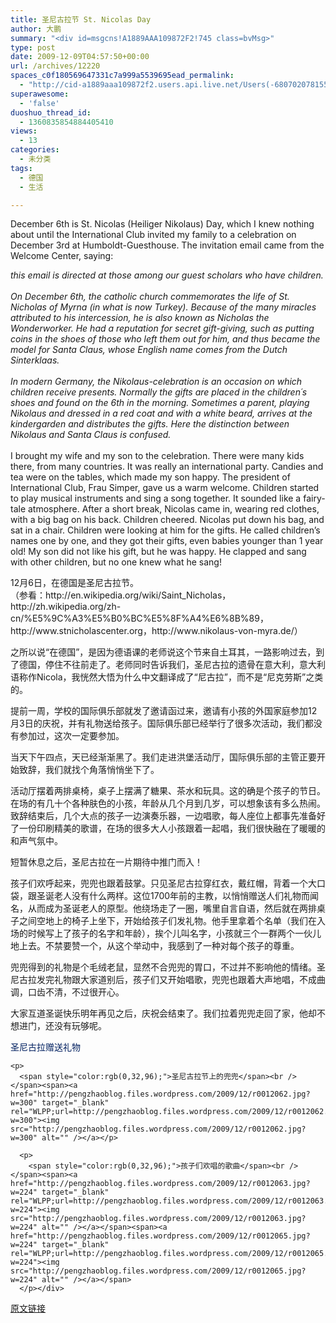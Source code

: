 ```yaml
---
title: 圣尼古拉节 St. Nicolas Day
author: 大鹏
summary: "<div id=msgcns!A1889AAA109872F2!745 class=bvMsg>"
type: post
date: 2009-12-09T04:57:50+00:00
url: /archives/12220
spaces_c0f180569647331c7a999a5539695ead_permalink:
  - "http://cid-a1889aaa109872f2.users.api.live.net/Users(-6807020781556960526)/Blogs('A1889AAA109872F2!102')/Entries('A1889AAA109872F2!745')?authkey=7T08dKQfQ0s%24"
superawesome:
  - 'false'
duoshuo_thread_id:
  - 1360835854884405410
views:
  - 13
categories:
  - 未分类
tags:
  - 德国
  - 生活

---
```

<div id="msgcns!A1889AAA109872F2!745" class="bvMsg">
  December 6th is St. Nicolas (Heiliger Nikolaus) Day, which I knew nothing about until the International Club invited my family to a celebration on December 3rd at Humboldt-Guesthouse. The invitation email came from the Welcome Center, saying:</p> 
  
  <p>
    <span style="font-style:italic;">this email is directed at those among our guest scholars who have children. </span><br style="font-style:italic;" /><br style="font-style:italic;" /><span style="font-style:italic;">On December 6th, the catholic church commemorates the life of St. Nicholas of Myrna (in what is now Turkey). Because of the many miracles attributed to his intercession, he is also known as Nicholas the Wonderworker. He had a reputation for secret gift-giving, such as putting coins in the shoes of those who left them out for him, and thus became the model for Santa Claus, whose English name comes from the Dutch Sinterklaas.</span><br style="font-style:italic;" /><br style="font-style:italic;" /><span style="font-style:italic;">In modern Germany, the Nikolaus-celebration is an occasion on which children receive presents. Normally the gifts are placed in the children´s shoes and found on the 6th in the morning. Sometimes a parent, playing Nikolaus and dressed in a red coat and with a white beard, arrives at the kindergarden and distributes the gifts. Here the distinction between Nikolaus and Santa Claus is confused.</span><br style="font-style:italic;" /><br />I brought my wife and my son to the celebration. There were many kids there, from many countries. It was really an international party. Candies and tea were on the tables, which made my son happy. The president of International Club, Frau Simper, gave us a warm welcome. Children started to play musical instruments and sing a song together. It sounded like a fairy-tale atmosphere. After a short break, Nicolas came in, wearing red clothes, with a big bag on his back. Children cheered. Nicolas put down his bag, and sat in a chair. Children were looking at him for the gifts. He called children&#8217;s names one by one, and they got their gifts, even babies younger than 1 year old! My son did not like his gift, but he was happy. He clapped and sang with other children, but no one knew what he sang!
  </p>
  
  <p>
    12月6日，在德国是圣尼古拉节。<br />（参看：http://en.wikipedia.org/wiki/Saint_Nicholas，http://zh.wikipedia.org/zh-cn/%E5%9C%A3%E5%B0%BC%E5%8F%A4%E6%8B%89，http://www.stnicholascenter.org，http://www.nikolaus-von-myra.de/）
  </p>
  
  <p>
    之所以说“在德国”，是因为德语课的老师说这个节来自土耳其，一路影响过去，到了德国，停住不往前走了。老师同时告诉我们，圣尼古拉的遗骨在意大利，意大利语称作Nicola，我恍然大悟为什么中文翻译成了“尼古拉”，而不是“尼克劳斯”之类的。
  </p>
  
  <p>
    提前一周，学校的国际俱乐部就发了邀请函过来，邀请有小孩的外国家庭参加12月3日的庆祝，并有礼物送给孩子。国际俱乐部已经举行了很多次活动，我们都没有参加过，这次一定要参加。
  </p>
  
  <p>
    当天下午四点，天已经渐渐黑了。我们走进洪堡活动厅，国际俱乐部的主管正要开始致辞，我们就找个角落悄悄坐下了。
  </p>
  
  <p>
    活动厅摆着两排桌椅，桌子上摆满了糖果、茶水和玩具。这的确是个孩子的节日。在场的有几十个各种肤色的小孩，年龄从几个月到几岁，可以想象该有多么热闹。致辞结束后，几个大点的孩子一边演奏乐器，一边唱歌，每人座位上都事先准备好了一份印刷精美的歌谱，在场的很多大人小孩跟着一起唱，我们很快融在了暖暖的和声气氛中。
  </p>
  
  <p>
    短暂休息之后，圣尼古拉在一片期待中推门而入！
  </p>
  
  <p>
    孩子们欢呼起来，兜兜也跟着鼓掌。只见圣尼古拉穿红衣，戴红帽，背着一个大口袋，跟圣诞老人没有什么两样。这位1700年前的主教，以悄悄赠送人们礼物而闻名，从而成为圣诞老人的原型。他绕场走了一圈，嘴里自言自语，然后就在两排桌子之间空地上的椅子上坐下，开始给孩子们发礼物。他手里拿着个名单（我们在入场的时候写上了孩子的名字和年龄），挨个儿叫名字，小孩就三个一群两个一伙儿地上去。不禁要赞一个，从这个举动中，我感到了一种对每个孩子的尊重。
  </p>
  
  <p>
    兜兜得到的礼物是个毛绒老鼠，显然不合兜兜的胃口，不过并不影响他的情绪。圣尼古拉发完礼物跟大家道别后，孩子们又开始唱歌，兜兜也跟着大声地唱，不成曲调，口齿不清，不过很开心。
  </p>
  
  <p>
    大家互道圣诞快乐明年再见之后，庆祝会结束了。我们拉着兜兜走回了家，他却不想进门，还没有玩够呢。
  </p>
  
  <p>
    <span style="color:rgb(0,32,96);">圣尼古拉赠送礼物</span><br /><span><a href="http://pengzhaoblog.files.wordpress.com/2009/12/r0012074.jpg?w=300" target="_blank" rel="WLPP;url=http://pengzhaoblog.files.wordpress.com/2009/12/r0012074.jpg?w=300"><img src="http://pengzhaoblog.files.wordpress.com/2009/12/r0012074.jpg?w=300" alt="" /></a></p> 
    
    <p>
      <span style="color:rgb(0,32,96);">圣尼古拉节上的兜兜</span><br /></span><span><a href="http://pengzhaoblog.files.wordpress.com/2009/12/r0012062.jpg?w=300" target="_blank" rel="WLPP;url=http://pengzhaoblog.files.wordpress.com/2009/12/r0012062.jpg?w=300"><img src="http://pengzhaoblog.files.wordpress.com/2009/12/r0012062.jpg?w=300" alt="" /></a></p> 
      
      <p>
        <span style="color:rgb(0,32,96);">孩子们欢唱的歌曲</span><br /></span><span><a href="http://pengzhaoblog.files.wordpress.com/2009/12/r0012063.jpg?w=224" target="_blank" rel="WLPP;url=http://pengzhaoblog.files.wordpress.com/2009/12/r0012063.jpg?w=224"><img src="http://pengzhaoblog.files.wordpress.com/2009/12/r0012063.jpg?w=224" alt="" /></a></span><span><a href="http://pengzhaoblog.files.wordpress.com/2009/12/r0012065.jpg?w=224" target="_blank" rel="WLPP;url=http://pengzhaoblog.files.wordpress.com/2009/12/r0012065.jpg?w=224"><img src="http://pengzhaoblog.files.wordpress.com/2009/12/r0012065.jpg?w=224" alt="" /></a></span>
      </p></div>

[原文链接](http://dapengde.com/archives/12220)

